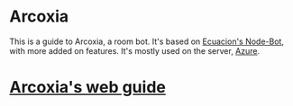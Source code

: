 Arcoxia
==========

This is a guide to Arcoxia, a room bot. 
It's based on [Ecuacion's Node-Bot](https://github.com/Ecuacion/Pokemon-Showdown-Node-Bot), with more added on features.
It's mostly used on the server, [Azure](http://azure.psim.us/).

[Arcoxia's web guide](https://charizardthefiremage.github.io/Arcoxia/)
=====================
